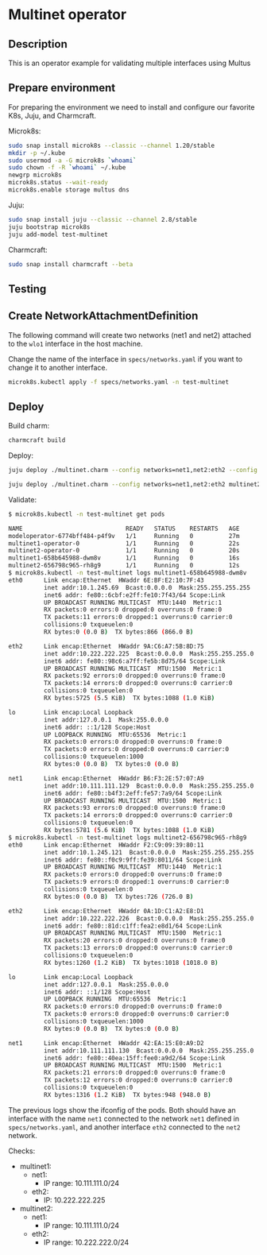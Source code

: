 # Multinet operator

## Description

This is an operator example for validating multiple interfaces using Multus

## Prepare environment

For preparing the environment we need to install and configure our favorite K8s, Juju, and Charmcraft.

Microk8s:

```bash
sudo snap install microk8s --classic --channel 1.20/stable
mkdir -p ~/.kube
sudo usermod -a -G microk8s `whoami`
sudo chown -f -R `whoami` ~/.kube
newgrp microk8s
microk8s.status --wait-ready
microk8s.enable storage multus dns
```

Juju:

```bash
sudo snap install juju --classic --channel 2.8/stable
juju bootstrap microk8s
juju add-model test-multinet
```

Charmcraft:

```bash
sudo snap install charmcraft --beta
```

## Testing

## Create NetworkAttachmentDefinition

The following command will create two networks (net1 and net2) attached to the `wlo1` interface in the host machine.

Change the name of the interface in `specs/networks.yaml` if you want to change it to another interface.

```bash
microk8s.kubectl apply -f specs/networks.yaml -n test-multinet
```

## Deploy

Build charm:

```bash
charmcraft build
```

Deploy:

```bash
juju deploy ./multinet.charm --config networks=net1,net2:eth2 --config static_ips=net2:10.222.222.225 multinet1

juju deploy ./multinet.charm --config networks=net1,net2:eth2 multinet2
```

Validate:

```bash
$ microk8s.kubectl -n test-multinet get pods

NAME                             READY   STATUS    RESTARTS   AGE
modeloperator-6774bff484-p4f9v   1/1     Running   0          27m
multinet1-operator-0             1/1     Running   0          22s
multinet2-operator-0             1/1     Running   0          20s
multinet1-658b645988-dwm8v       1/1     Running   0          16s
multinet2-656798c965-rh8g9       1/1     Running   0          12s
$ microk8s.kubectl -n test-multinet logs multinet1-658b645988-dwm8v
eth0      Link encap:Ethernet  HWaddr 6E:BF:E2:10:7F:43  
          inet addr:10.1.245.69  Bcast:0.0.0.0  Mask:255.255.255.255
          inet6 addr: fe80::6cbf:e2ff:fe10:7f43/64 Scope:Link
          UP BROADCAST RUNNING MULTICAST  MTU:1440  Metric:1
          RX packets:0 errors:0 dropped:0 overruns:0 frame:0
          TX packets:11 errors:0 dropped:1 overruns:0 carrier:0
          collisions:0 txqueuelen:0 
          RX bytes:0 (0.0 B)  TX bytes:866 (866.0 B)

eth2      Link encap:Ethernet  HWaddr 9A:C6:A7:5B:8D:75  
          inet addr:10.222.222.225  Bcast:0.0.0.0  Mask:255.255.255.0
          inet6 addr: fe80::98c6:a7ff:fe5b:8d75/64 Scope:Link
          UP BROADCAST RUNNING MULTICAST  MTU:1500  Metric:1
          RX packets:92 errors:0 dropped:0 overruns:0 frame:0
          TX packets:14 errors:0 dropped:0 overruns:0 carrier:0
          collisions:0 txqueuelen:0 
          RX bytes:5725 (5.5 KiB)  TX bytes:1088 (1.0 KiB)

lo        Link encap:Local Loopback  
          inet addr:127.0.0.1  Mask:255.0.0.0
          inet6 addr: ::1/128 Scope:Host
          UP LOOPBACK RUNNING  MTU:65536  Metric:1
          RX packets:0 errors:0 dropped:0 overruns:0 frame:0
          TX packets:0 errors:0 dropped:0 overruns:0 carrier:0
          collisions:0 txqueuelen:1000 
          RX bytes:0 (0.0 B)  TX bytes:0 (0.0 B)

net1      Link encap:Ethernet  HWaddr B6:F3:2E:57:07:A9  
          inet addr:10.111.111.129  Bcast:0.0.0.0  Mask:255.255.255.0
          inet6 addr: fe80::b4f3:2eff:fe57:7a9/64 Scope:Link
          UP BROADCAST RUNNING MULTICAST  MTU:1500  Metric:1
          RX packets:93 errors:0 dropped:0 overruns:0 frame:0
          TX packets:14 errors:0 dropped:0 overruns:0 carrier:0
          collisions:0 txqueuelen:0 
          RX bytes:5781 (5.6 KiB)  TX bytes:1088 (1.0 KiB)
$ microk8s.kubectl -n test-multinet logs multinet2-656798c965-rh8g9
eth0      Link encap:Ethernet  HWaddr F2:C9:09:39:80:11  
          inet addr:10.1.245.121  Bcast:0.0.0.0  Mask:255.255.255.255
          inet6 addr: fe80::f0c9:9ff:fe39:8011/64 Scope:Link
          UP BROADCAST RUNNING MULTICAST  MTU:1440  Metric:1
          RX packets:0 errors:0 dropped:0 overruns:0 frame:0
          TX packets:9 errors:0 dropped:1 overruns:0 carrier:0
          collisions:0 txqueuelen:0 
          RX bytes:0 (0.0 B)  TX bytes:726 (726.0 B)

eth2      Link encap:Ethernet  HWaddr 0A:1D:C1:A2:E8:D1  
          inet addr:10.222.222.226  Bcast:0.0.0.0  Mask:255.255.255.0
          inet6 addr: fe80::81d:c1ff:fea2:e8d1/64 Scope:Link
          UP BROADCAST RUNNING MULTICAST  MTU:1500  Metric:1
          RX packets:20 errors:0 dropped:0 overruns:0 frame:0
          TX packets:13 errors:0 dropped:0 overruns:0 carrier:0
          collisions:0 txqueuelen:0 
          RX bytes:1260 (1.2 KiB)  TX bytes:1018 (1018.0 B)

lo        Link encap:Local Loopback  
          inet addr:127.0.0.1  Mask:255.0.0.0
          inet6 addr: ::1/128 Scope:Host
          UP LOOPBACK RUNNING  MTU:65536  Metric:1
          RX packets:0 errors:0 dropped:0 overruns:0 frame:0
          TX packets:0 errors:0 dropped:0 overruns:0 carrier:0
          collisions:0 txqueuelen:1000 
          RX bytes:0 (0.0 B)  TX bytes:0 (0.0 B)

net1      Link encap:Ethernet  HWaddr 42:EA:15:E0:A9:D2  
          inet addr:10.111.111.130  Bcast:0.0.0.0  Mask:255.255.255.0
          inet6 addr: fe80::40ea:15ff:fee0:a9d2/64 Scope:Link
          UP BROADCAST RUNNING MULTICAST  MTU:1500  Metric:1
          RX packets:21 errors:0 dropped:0 overruns:0 frame:0
          TX packets:12 errors:0 dropped:0 overruns:0 carrier:0
          collisions:0 txqueuelen:0 
          RX bytes:1316 (1.2 KiB)  TX bytes:948 (948.0 B)
```

The previous logs show the ifconfig of the pods. Both should have an interface with the name `net1` connected to the network `net1` defined in `specs/networks.yaml`, and another interface `eth2` connected to the `net2` network. 

Checks:
- multinet1:
    - net1:
        - IP range: 10.111.111.0/24
    - eth2:
        - IP: 10.222.222.225
- multinet2:
    - net1:
        - IP range: 10.111.111.0/24
    - eth2:
        - IP range: 10.222.222.0/24
